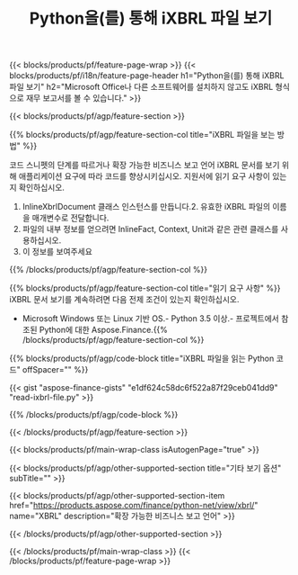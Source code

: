 ﻿---
title: Python을(를) 통해 iXBRL 파일 보기
description: iXBRL 파일 보기를 위한 샘플 코드입니다. API 예제 코드를 사용하여 Python 기반 애플리케이션 내에서 배치 iXBRL 파일을 봅니다. 
url: /ko/python-net/view/ixbrl/
family: finance
platformtag: python
feature: view
informat: iXBRL
outformat: 
otherformats: 
---
{{< blocks/products/pf/feature-page-wrap >}}
{{< blocks/products/pf/i18n/feature-page-header h1="Python을(를) 통해 iXBRL 파일 보기" h2="Microsoft Office나 다른 소프트웨어를 설치하지 않고도 iXBRL 형식으로 재무 보고서를 볼 수 있습니다." >}}

{{< blocks/products/pf/agp/feature-section >}}

{{% blocks/products/pf/agp/feature-section-col title="iXBRL 파일을 보는 방법" %}}

코드 스니펫의 단계를 따르거나 확장 가능한 비즈니스 보고 언어 iXBRL 문서를 보기 위해 애플리케이션 요구에 따라 코드를 향상시키십시오. 지원서에 읽기 요구 사항이 있는지 확인하십시오.

1. InlineXbrlDocument 클래스 인스턴스를 만듭니다.2. 유효한 iXBRL 파일의 이름을 매개변수로 전달합니다.
3. 파일의 내부 정보를 얻으려면 InlineFact, Context, Unit과 같은 관련 클래스를 사용하십시오.
4. 이 정보를 보여주세요

{{% /blocks/products/pf/agp/feature-section-col %}}

{{% blocks/products/pf/agp/feature-section-col title="읽기 요구 사항" %}}
iXBRL 문서 보기를 계속하려면 다음 전제 조건이 있는지 확인하십시오. 
- Microsoft Windows 또는 Linux 기반 OS.- Python 3.5 이상.- 프로젝트에서 참조된 Python에 대한 Aspose.Finance.{{% /blocks/products/pf/agp/feature-section-col %}}

{{% blocks/products/pf/agp/code-block title="iXBRL 파일을 읽는 Python 코드" offSpacer="" %}}

{{< gist "aspose-finance-gists" "e1df624c58dc6f522a87f29ceb041dd9" "read-ixbrl-file.py" >}}

{{% /blocks/products/pf/agp/code-block %}}

{{< /blocks/products/pf/agp/feature-section >}}

{{< blocks/products/pf/main-wrap-class isAutogenPage="true" >}}

{{< blocks/products/pf/agp/other-supported-section title="기타 보기 옵션" subTitle="" >}}

{{< blocks/products/pf/agp/other-supported-section-item href="https://products.aspose.com/finance/python-net/view/xbrl/" name="XBRL" description="확장 가능한 비즈니스 보고 언어" >}}

{{< /blocks/products/pf/agp/other-supported-section >}}

{{< /blocks/products/pf/main-wrap-class >}}
{{< /blocks/products/pf/feature-page-wrap >}}